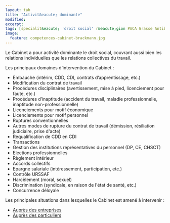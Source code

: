 ```yaml
---
layout: tab
title: "Activit&eacute; dominante"
modified:
excerpt:
tags: [specialit&eacute; 'droit social' r&eacute;gion PACA Grasse Antibes Valbonne Mougins Biot Vallauris Sophia Antipolis Nice Cannes]
image:
  feature: competences-cabinet-brackmann.jpg
---
```


Le Cabinet a pour activit&eacute; dominante le droit social, couvrant aussi bien les relations individuelles que les relations collectives du travail.

Les principaux domaines d&rsquo;intervention du Cabinet :

- Embauche (int&eacute;rim, CDD, CDI, contrats d&rsquo;apprentissage, etc.)
- Modification du contrat de travail 
- Proc&eacute;dures disciplinaires (avertissement, mise &agrave; pied, licenciement pour faute, etc.)
- Proc&eacute;dures d&rsquo;inaptitude (accident du travail, maladie professionnelle, inaptitude non-professionnelle)
- Licenciements pour motif &eacute;conomique
- Licenciements pour motif personnel
- Ruptures conventionnelles
- Autres modes de rupture du contrat de travail (d&eacute;mission, r&eacute;siliation judiciaire, prise d'acte)
- Requalification de CDD en CDI
- Transactions
- Gestion des institutions repr&eacute;sentatives du personnel (DP, CE, CHSCT)
- Elections professionnelles
- R&egrave;glement int&eacute;rieur
- Accords collectifs
- Epargne salariale (int&eacute;ressement, participation, etc.)
- Contr&ocirc;le URSSAF
- Harc&egrave;lement (moral, sexuel)
- Discrimination (syndicale, en raison de l'&eacute;tat de sant&eacute;, etc.) 
- Concurrence d&eacute;loyale

Les principales situations dans lesquelles le Cabinet est amen&eacute; &agrave; intervenir :

- <a href="{{ site.url }}/entreprises/" >Aupr&egrave;s des entreprises</a>
- <a href="{{ site.url }}/particuliers/" >Aupr&egrave;s des particuliers</a>
